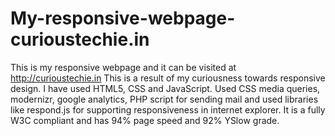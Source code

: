 My-responsive-webpage-curioustechie.in
=======================================

This is my responsive webpage and it can be visited at http://curioustechie.in
This is a result of my curiousness towards responsive design. I have used HTML5, CSS and JavaScript. Used CSS media queries, modernizr, google analytics, PHP script for sending mail and used libraries like respond.js for supporting responsiveness in internet explorer. It is a fully W3C compliant and has 94% page speed and 92% YSlow grade.
